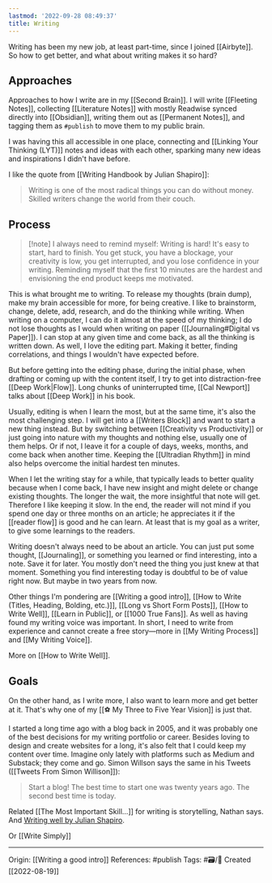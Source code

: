 ```yaml
---
lastmod: '2022-09-28 08:49:37'
title: Writing
---
```


Writing has been my new job, at least part-time, since I joined [[Airbyte]]. So how to get better, and what about writing makes it so hard?

## Approaches
Approaches to how I write are in my [[Second Brain]]. I will write [[Fleeting Notes]], collecting [[Literature Notes]] with mostly Readwise synced directly into [[Obsidian]], writing them out as [[Permanent Notes]], and tagging them as `#publish` to move them to my public brain.

I was having this all accessible in one place, connecting and [[Linking Your Thinking (LYT)]] notes and ideas with each other, sparking many new ideas and inspirations I didn't have before.

I like the quote from [[Writing Handbook by Julian Shapiro]]:
> Writing is one of the most radical things you can do without money. Skilled writers change the world from their couch. 

## Process 
> [!note] I always need to remind myself:
> Writing is hard! It's easy to start, hard to finish. You get stuck, you have a blockage, your creativity is low, you get interrupted, and you lose confidence in your writing. Reminding myself that the first 10 minutes are the hardest and envisioning the end product keeps me motivated.

This is what brought me to writing. To release my thoughts (brain dump), make my brain accessible for more, for being creative. I like to brainstorm, change, delete, add, research, and do the thinking while writing. When writing on a computer, I can do it almost at the speed of my thinking; I do not lose thoughts as I would when writing on paper ([[Journaling#Digital vs Paper]]). I can stop at any given time and come back, as all the thinking is written down. As well, I love the editing part. Making it better, finding correlations, and things I wouldn't have expected before. 

But before getting into the editing phase, during the initial phase, when drafting or coming up with the content itself, I try to get into distraction-free [[Deep Work|Flow]]. Long chunks of uninterrupted time, [[Cal Newport]] talks about [[Deep Work]] in his book.

Usually, editing is when I learn the most, but at the same time, it's also the most challenging step. I will get into a [[Writers Block]] and want to start a new thing instead. But by switching between [[Creativity vs Productivity]] or just going into nature with my thoughts and nothing else, usually one of them helps. Or if not, I leave it for a couple of days, weeks, months, and come back when another time. Keeping the [[Ultradian Rhythm]] in mind also helps overcome the initial hardest ten minutes. 

When I let the writing stay for a while, that typically leads to better quality because when I come back, I have new insight and might delete or change existing thoughts. The longer the wait, the more insightful that note will get. Therefore I like keeping it slow. In the end, the reader will not mind if you spend one day or three months on an article; he appreciates it if the [[reader flow]] is good and he can learn. At least that is my goal as a writer, to give some learnings to the readers.

Writing doesn't always need to be about an article. You can just put some thought, [[Journaling]], or something you learned or find interesting, into a note. Save it for later. You mostly don't need the thing you just knew at that moment. Something you find interesting today is doubtful to be of value right now. But maybe in two years from now.

Other things I'm pondering are [[Writing a good intro]], [[How to Write (Titles, Heading, Bolding, etc.)]], [[Long vs Short Form Posts]], [[How to Write Well]], [[Learn in Public]], or [[1000 True Fans]]. As well as having found my writing voice was important. In short, I need to write from experience and cannot create a free story—more in [[My Writing Process]] and [[My Writing Voice]].

More on [[How to Write Well]].

## Goals
On the other hand, as I write more, I also want to learn more and get better at it. That's why one of my [[⚽️  My Three to Five Year Vision]] is just that. 

I started a long time ago with a blog back in 2005, and it was probably one of the best decisions for my writing portfolio or career. Besides loving to design and create websites for a long, it's also felt that I could keep my content over time. Imagine only lately with platforms such as Medium and Substack; they come and go. Simon Willson says the same in his Tweets ([[Tweets From Simon Willison]]):
> Start a blog! The best time to start one was twenty years ago. The second best time is today.

Related [[The Most Important Skill...]] for writing is storytelling, Nathan says. And [Writing well by Julian Shapiro](https://www.julian.com/guide/write/intro).

Or [[Write Simply]]

---
Origin: [[Writing a good intro]]
References: #publish 
Tags: #🗃/🌳 
Created [[2022-08-19]]